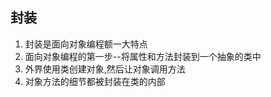  ## 封装

1. 封装是面向对象编程额一大特点
2. 面向对象编程的第一步--将属性和方法封装到一个抽象的类中
3. 外界使用类创建对象,然后让对象调用方法
4. 对象方法的细节都被封装在类的内部

